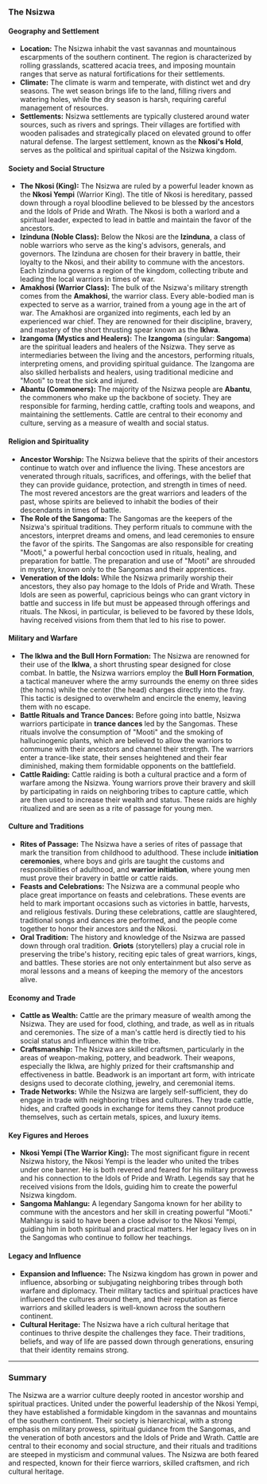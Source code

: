 ### **The Nsizwa**

#### **Geography and Settlement**
- **Location:** The Nsizwa inhabit the vast savannas and mountainous escarpments of the southern continent. The region is characterized by rolling grasslands, scattered acacia trees, and imposing mountain ranges that serve as natural fortifications for their settlements.
- **Climate:** The climate is warm and temperate, with distinct wet and dry seasons. The wet season brings life to the land, filling rivers and watering holes, while the dry season is harsh, requiring careful management of resources.
- **Settlements:** Nsizwa settlements are typically clustered around water sources, such as rivers and springs. Their villages are fortified with wooden palisades and strategically placed on elevated ground to offer natural defense. The largest settlement, known as the **Nkosi's Hold**, serves as the political and spiritual capital of the Nsizwa kingdom.

#### **Society and Social Structure**
- **The Nkosi (King):** The Nsizwa are ruled by a powerful leader known as the **Nkosi Yempi** (Warrior King). The title of Nkosi is hereditary, passed down through a royal bloodline believed to be blessed by the ancestors and the Idols of Pride and Wrath. The Nkosi is both a warlord and a spiritual leader, expected to lead in battle and maintain the favor of the ancestors.
- **Izinduna (Noble Class):** Below the Nkosi are the **Izinduna**, a class of noble warriors who serve as the king's advisors, generals, and governors. The Izinduna are chosen for their bravery in battle, their loyalty to the Nkosi, and their ability to commune with the ancestors. Each Izinduna governs a region of the kingdom, collecting tribute and leading the local warriors in times of war.
- **Amakhosi (Warrior Class):** The bulk of the Nsizwa's military strength comes from the **Amakhosi**, the warrior class. Every able-bodied man is expected to serve as a warrior, trained from a young age in the art of war. The Amakhosi are organized into regiments, each led by an experienced war chief. They are renowned for their discipline, bravery, and mastery of the short thrusting spear known as the **Iklwa**.
- **Izangoma (Mystics and Healers):** The **Izangoma** (singular: **Sangoma**) are the spiritual leaders and healers of the Nsizwa. They serve as intermediaries between the living and the ancestors, performing rituals, interpreting omens, and providing spiritual guidance. The Izangoma are also skilled herbalists and healers, using traditional medicine and "Mooti" to treat the sick and injured.
- **Abantu (Commoners):** The majority of the Nsizwa people are **Abantu**, the commoners who make up the backbone of society. They are responsible for farming, herding cattle, crafting tools and weapons, and maintaining the settlements. Cattle are central to their economy and culture, serving as a measure of wealth and social status.

#### **Religion and Spirituality**
- **Ancestor Worship:** The Nsizwa believe that the spirits of their ancestors continue to watch over and influence the living. These ancestors are venerated through rituals, sacrifices, and offerings, with the belief that they can provide guidance, protection, and strength in times of need. The most revered ancestors are the great warriors and leaders of the past, whose spirits are believed to inhabit the bodies of their descendants in times of battle.
- **The Role of the Sangoma:** The Sangomas are the keepers of the Nsizwa's spiritual traditions. They perform rituals to commune with the ancestors, interpret dreams and omens, and lead ceremonies to ensure the favor of the spirits. The Sangomas are also responsible for creating "Mooti," a powerful herbal concoction used in rituals, healing, and preparation for battle. The preparation and use of "Mooti" are shrouded in mystery, known only to the Sangomas and their apprentices.
- **Veneration of the Idols:** While the Nsizwa primarily worship their ancestors, they also pay homage to the Idols of Pride and Wrath. These Idols are seen as powerful, capricious beings who can grant victory in battle and success in life but must be appeased through offerings and rituals. The Nkosi, in particular, is believed to be favored by these Idols, having received visions from them that led to his rise to power.

#### **Military and Warfare**
- **The Iklwa and the Bull Horn Formation:** The Nsizwa are renowned for their use of the **Iklwa**, a short thrusting spear designed for close combat. In battle, the Nsizwa warriors employ the **Bull Horn Formation**, a tactical maneuver where the army surrounds the enemy on three sides (the horns) while the center (the head) charges directly into the fray. This tactic is designed to overwhelm and encircle the enemy, leaving them with no escape.
- **Battle Rituals and Trance Dances:** Before going into battle, Nsizwa warriors participate in **trance dances** led by the Sangomas. These rituals involve the consumption of "Mooti" and the smoking of hallucinogenic plants, which are believed to allow the warriors to commune with their ancestors and channel their strength. The warriors enter a trance-like state, their senses heightened and their fear diminished, making them formidable opponents on the battlefield.
- **Cattle Raiding:** Cattle raiding is both a cultural practice and a form of warfare among the Nsizwa. Young warriors prove their bravery and skill by participating in raids on neighboring tribes to capture cattle, which are then used to increase their wealth and status. These raids are highly ritualized and are seen as a rite of passage for young men.

#### **Culture and Traditions**
- **Rites of Passage:** The Nsizwa have a series of rites of passage that mark the transition from childhood to adulthood. These include **initiation ceremonies**, where boys and girls are taught the customs and responsibilities of adulthood, and **warrior initiation**, where young men must prove their bravery in battle or cattle raids.
- **Feasts and Celebrations:** The Nsizwa are a communal people who place great importance on feasts and celebrations. These events are held to mark important occasions such as victories in battle, harvests, and religious festivals. During these celebrations, cattle are slaughtered, traditional songs and dances are performed, and the people come together to honor their ancestors and the Nkosi.
- **Oral Tradition:** The history and knowledge of the Nsizwa are passed down through oral tradition. **Griots** (storytellers) play a crucial role in preserving the tribe's history, reciting epic tales of great warriors, kings, and battles. These stories are not only entertainment but also serve as moral lessons and a means of keeping the memory of the ancestors alive.

#### **Economy and Trade**
- **Cattle as Wealth:** Cattle are the primary measure of wealth among the Nsizwa. They are used for food, clothing, and trade, as well as in rituals and ceremonies. The size of a man's cattle herd is directly tied to his social status and influence within the tribe.
- **Craftsmanship:** The Nsizwa are skilled craftsmen, particularly in the areas of weapon-making, pottery, and beadwork. Their weapons, especially the Iklwa, are highly prized for their craftsmanship and effectiveness in battle. Beadwork is an important art form, with intricate designs used to decorate clothing, jewelry, and ceremonial items.
- **Trade Networks:** While the Nsizwa are largely self-sufficient, they do engage in trade with neighboring tribes and cultures. They trade cattle, hides, and crafted goods in exchange for items they cannot produce themselves, such as certain metals, spices, and luxury items.

#### **Key Figures and Heroes**
- **Nkosi Yempi (The Warrior King):** The most significant figure in recent Nsizwa history, the Nkosi Yempi is the leader who united the tribes under one banner. He is both revered and feared for his military prowess and his connection to the Idols of Pride and Wrath. Legends say that he received visions from the Idols, guiding him to create the powerful Nsizwa kingdom.
- **Sangoma Mahlangu:** A legendary Sangoma known for her ability to commune with the ancestors and her skill in creating powerful "Mooti." Mahlangu is said to have been a close advisor to the Nkosi Yempi, guiding him in both spiritual and practical matters. Her legacy lives on in the Sangomas who continue to follow her teachings.

#### **Legacy and Influence**
- **Expansion and Influence:** The Nsizwa kingdom has grown in power and influence, absorbing or subjugating neighboring tribes through both warfare and diplomacy. Their military tactics and spiritual practices have influenced the cultures around them, and their reputation as fierce warriors and skilled leaders is well-known across the southern continent.
- **Cultural Heritage:** The Nsizwa have a rich cultural heritage that continues to thrive despite the challenges they face. Their traditions, beliefs, and way of life are passed down through generations, ensuring that their identity remains strong.

---

### **Summary**

The Nsizwa are a warrior culture deeply rooted in ancestor worship and spiritual practices. United under the powerful leadership of the Nkosi Yempi, they have established a formidable kingdom in the savannas and mountains of the southern continent. Their society is hierarchical, with a strong emphasis on military prowess, spiritual guidance from the Sangomas, and the veneration of both ancestors and the Idols of Pride and Wrath. Cattle are central to their economy and social structure, and their rituals and traditions are steeped in mysticism and communal values. The Nsizwa are both feared and respected, known for their fierce warriors, skilled craftsmen, and rich cultural heritage.